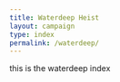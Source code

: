 ```yaml
---
title: Waterdeep Heist
layout: campaign
type: index
permalink: /waterdeep/
---
```

this is the waterdeep index
